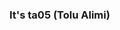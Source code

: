 ### It's ta05 (Tolu Alimi)

<!--
**ta05/ta05** is a ✨ _special_ ✨ repository because its `README.md` (this file) appears on your GitHub profile.

### Why the 05? because 10 was taken 

- 🔭 I’m currently working on Web Development
- 🌱 I’m currently learning analytics tools in Python
- 👯 I’m looking to collaborate on tools for fantasy basketball
- 💬 Ask me about Disney movies
- 😄 Favorite Quote: "Take Chances. Make Mistakes. Get Messy." - Ms. Frizzle
- ⚡ Not so Fun fact: I dislike seafood, but my goal is to get it to be tolerable
-->
